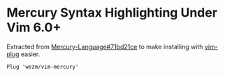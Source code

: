 # Mercury Syntax Highlighting Under Vim 6.0+

Extracted from
[Mercury-Language#71bd21ce](https://github.com/Mercury-Language/mercury/tree/1319819ec24ebf781f5fe50dc4b752559e52187f)
to make installing with [vim-plug] easier.

```vim
Plug 'wezm/vim-mercury'
```

[vim-plug]: https://github.com/junegunn/vim-plug
